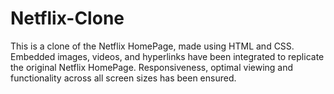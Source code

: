 # Netflix-Clone

This is a clone of the Netflix HomePage, made using HTML and CSS. Embedded images, videos, and hyperlinks have been integrated to replicate the original Netflix HomePage. Responsiveness, optimal viewing and functionality across all screen sizes has been ensured.


